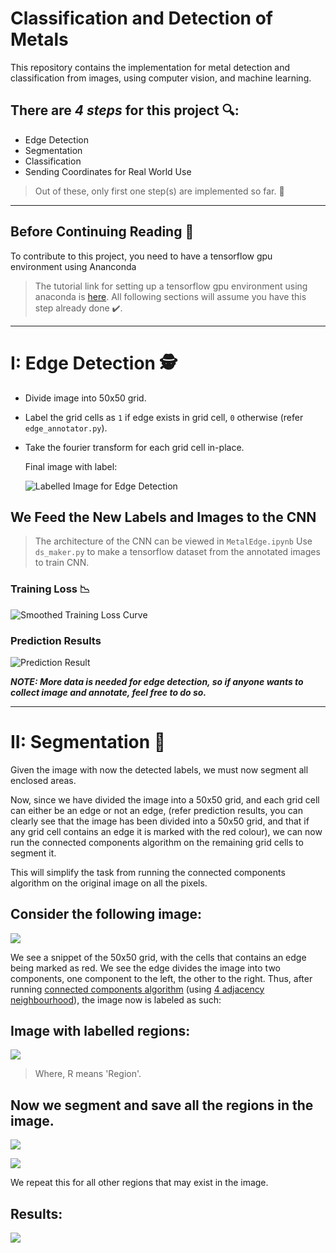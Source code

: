 
# **Classification and Detection of Metals**
This repository contains the implementation for metal detection and classification from images, using computer vision, and machine learning.

## There are *4 steps* for this project 🔍:
- Edge Detection
- Segmentation
- Classification
- Sending Coordinates for Real World Use

> Out of these, only first one step(s) are implemented so far. 🤔
---
 
## Before Continuing Reading 📖
To contribute to this project, you need to have a tensorflow gpu environment using Ananconda
> The tutorial link for setting up a tensorflow gpu environment using anaconda is [here](https://youtu.be/QUjtDIalh0k?si=g_FBCRnNLLYPU-_F).
All following sections will assume you have this step already done ✔️.
 
---

# I: Edge Detection 🕵️
- Divide image into 50x50 grid.
- Label the grid cells as ```1``` if edge exists in grid cell, ```0``` otherwise (refer ```edge_annotator.py```).
- Take the fourier transform for each grid cell in-place.

  Final image with label:

  ![Labelled Image for Edge Detection](https://github.com/AgiGames/MetalDetectAndClassify/blob/main/readme_stuff/edge_detection_labelled_image.png)

## We Feed the New Labels and Images to the CNN
> The architecture of the CNN can be viewed in ```MetalEdge.ipynb```
Use ```ds_maker.py``` to make a tensorflow dataset from the annotated images to train CNN.
### Training Loss 📉
![Smoothed Training Loss Curve](https://github.com/AgiGames/MetalDetectAndClassify/blob/main/edge_detection/results/smoothed_training_loss.png)
### Prediction Results
![Prediction Result](https://github.com/AgiGames/MetalDetectAndClassify/blob/main/edge_detection/results/test_results_1.png)

***NOTE: More data is needed for edge detection, so if anyone wants to collect image and annotate, feel free to do so.***

---

# II: Segmentation 📝
Given the image with now the detected labels, we must now segment all enclosed areas.

Now, since we have divided the image into a 50x50 grid, and each grid cell can either be an edge or not an edge, (refer prediction results, you can clearly see that the image has been divided into a 50x50 grid, and that if any grid cell contains an edge it is marked with the red colour), we can now run the connected components algorithm on the remaining grid cells to segment it.

This will simplify the task from running the connected components algorithm on the original image on all the pixels.

## Consider the following image:

![](https://github.com/AgiGames/MetalDetectAndClassify/blob/main/readme_stuff/snippet.png)

We see a snippet of the 50x50 grid, with the cells that contains an edge being marked as red. We see the edge divides the image into two components, one component to the left, the other to the right. Thus, after running [connected components algorithm](https://www.geeksforgeeks.org/connected-components-in-an-undirected-graph/) (using [4 adjacency neighbourhood](https://www.imageprocessingplace.com/downloads_V3/root_downloads/tutorials/contour_tracing_Abeer_George_Ghuneim/connectivity.html)), the image now is labeled as such:

## Image with labelled regions:

![](https://github.com/AgiGames/MetalDetectAndClassify/blob/main/readme_stuff/labelled_snippet.png)

> Where, R means 'Region'.
## Now we segment and save all the regions in the image.

![](https://github.com/AgiGames/MetalDetectAndClassify/blob/main/readme_stuff/region_one.png)

![](https://github.com/AgiGames/MetalDetectAndClassify/blob/main/readme_stuff/region_two.png)

We repeat this for all other regions that may exist in the image.

## Results:

![](https://github.com/AgiGames/MetalDetectAndClassify/blob/main/segmentation/new/results/1th%20image's%20segmented%20images.png)
